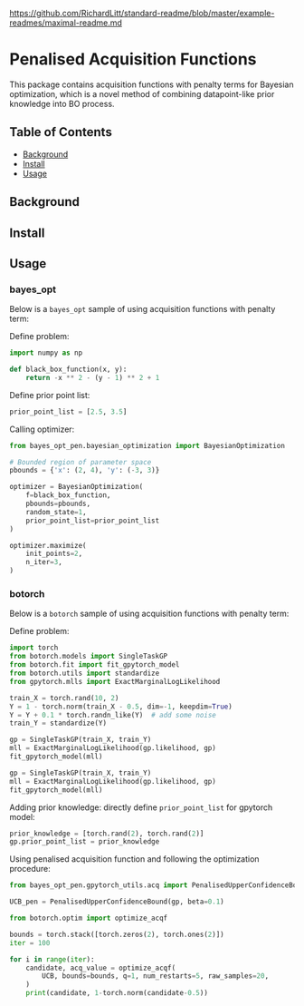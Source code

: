 https://github.com/RichardLitt/standard-readme/blob/master/example-readmes/maximal-readme.md

# Penalised Acquisition Functions


This package contains acquisition functions with penalty terms for Bayesian optimization, 
which is a novel method of combining datapoint-like prior knowledge into BO process.

## Table of Contents

 - [Background](#background)
 - [Install](#install)
 - [Usage](#usage)


## Background



## Install



## Usage

### bayes_opt

Below is a `bayes_opt` sample of using acquisition functions with penalty term:

Define problem:
```python
import numpy as np

def black_box_function(x, y):
    return -x ** 2 - (y - 1) ** 2 + 1
```

Define prior point list:
```python
prior_point_list = [2.5, 3.5]
```

Calling optimizer:
```python
from bayes_opt_pen.bayesian_optimization import BayesianOptimization

# Bounded region of parameter space
pbounds = {'x': (2, 4), 'y': (-3, 3)}

optimizer = BayesianOptimization(
    f=black_box_function,
    pbounds=pbounds,
    random_state=1,
    prior_point_list=prior_point_list
)
```

```python
optimizer.maximize(
    init_points=2,
    n_iter=3,
)
```

### botorch

Below is a `botorch` sample of using acquisition functions with penalty term:

Define problem:
```python
import torch
from botorch.models import SingleTaskGP
from botorch.fit import fit_gpytorch_model
from botorch.utils import standardize
from gpytorch.mlls import ExactMarginalLogLikelihood

train_X = torch.rand(10, 2)
Y = 1 - torch.norm(train_X - 0.5, dim=-1, keepdim=True)
Y = Y + 0.1 * torch.randn_like(Y)  # add some noise
train_Y = standardize(Y)

gp = SingleTaskGP(train_X, train_Y)
mll = ExactMarginalLogLikelihood(gp.likelihood, gp)
fit_gpytorch_model(mll)

gp = SingleTaskGP(train_X, train_Y)
mll = ExactMarginalLogLikelihood(gp.likelihood, gp)
fit_gpytorch_model(mll)
```

Adding prior knowledge: directly define `prior_point_list` for gpytorch model:
```python
prior_knowledge = [torch.rand(2), torch.rand(2)]
gp.prior_point_list = prior_knowledge
```

Using penalised acquisition function and following the optimization procedure:
```python
from bayes_opt_pen.gpytorch_utils.acq import PenalisedUpperConfidenceBound

UCB_pen = PenalisedUpperConfidenceBound(gp, beta=0.1)

from botorch.optim import optimize_acqf

bounds = torch.stack([torch.zeros(2), torch.ones(2)])
iter = 100

for i in range(iter):
    candidate, acq_value = optimize_acqf(
        UCB, bounds=bounds, q=1, num_restarts=5, raw_samples=20,
    )
    print(candidate, 1-torch.norm(candidate-0.5))

```